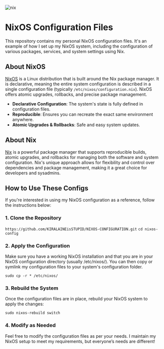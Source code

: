 ![nix](https://static-00.iconduck.com/assets.00/nixos-icon-2048x1776-8czr8nir.png)

# NixOS Configuration Files

This repository contains my personal NixOS configuration files. It's an example of how I set up my NixOS system, including the configuration of various packages, services, and system settings using Nix.

## About NixOS

[NixOS](https://nixos.org/) is a Linux distribution that is built around the Nix package manager. It is declarative, meaning the entire system configuration is described in a single configuration file (typically `/etc/nixos/configuration.nix`). NixOS offers atomic upgrades, rollbacks, and precise package management.

- **Declarative Configuration**: The system's state is fully defined in configuration files.
- **Reproducible**: Ensures you can recreate the exact same environment anywhere.
- **Atomic Upgrades & Rollbacks**: Safe and easy system updates.

## About Nix

[Nix](https://nixos.org/nix/) is a powerful package manager that supports reproducible builds, atomic upgrades, and rollbacks for managing both the software and system configuration. Nix's unique approach allows for flexibility and control over dependencies and package management, making it a great choice for developers and sysadmins.

## How to Use These Configs

If you're interested in using my NixOS configuration as a reference, follow the instructions below:

### 1. Clone the Repository

```https://github.com/KIRALAINEisSTUPID/NIXOS-CONFIGURATION.git```
```cd nixos-config```
### 2. Apply the Configuration
Make sure you have a working NixOS installation and that you are in your NixOS configuration directory (usually /etc/nixos/). You can then copy or symlink my configuration files to your system's configuration folder.

```sudo cp -r * /etc/nixos/```

### 3. Rebuild the System

Once the configuration files are in place, rebuild your NixOS system to apply the changes:

```sudo nixos-rebuild switch```

### 4. Modify as Needed

Feel free to modify the configuration files as per your needs. I maintain my NixOS setup to meet my requirements, but everyone’s needs are different!
